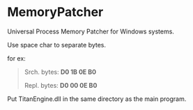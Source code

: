 # MemoryPatcher

Universal Process Memory Patcher for Windows systems.

Use space char to separate bytes. 

for ex:
> Srch. bytes:   **D0 1B 0E B0**
> 
> Repl. bytes:  **D0 00 0E B0**

Put TitanEngine.dll in the same directory as the main program.
